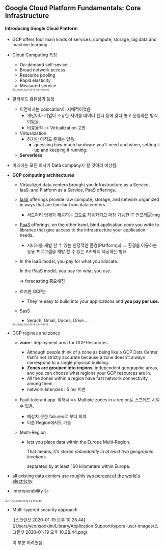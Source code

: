 ## Google Cloud Platform Fundamentals: Core Infrastructure

#### Introducing Google Cloud Platform



- GCP offers four main kinds of services: compute, storage, big data and machine learning. 

- Cloud Computing 특징 

  - On-demand self-sevice
  - Broad network access
  - Resource pooling
  - Rapid elasticity
  - Measured service

  <img src="/Users/yeonsookim/Library/Application Support/typora-user-images/스크린샷 2020-01-19 오후 10.02.56.png" alt="스크린샷 2020-01-19 오후 10.02.56" style="zoom:50%;" />



- 클라우드 컴퓨팅의 등장

  - 이전까지는 colocation이 지배적이었음
    - 개인이나 기업이 소유한 서버를 데이터 센터 등에 갖다 놓고 운영하는 방식이었음.
    - 비효율적 -> Virtualization 고안
  - Virtualization
    - 하지만 아직도 문제는 있음
      - guessing how much hardware you'll need and when, setting it up and keeping it running.
  - **Serverless**

  

- 미래에는 모든 회사가 Data company가 될 것이라 예상됨.



- **GCP computing architectures**

  - Virtualized data centers brought you Infrastructure as a Service, IaaS, and Platform as a Service, PaaS offerings.

  - <u>IaaS</u> offerings provide raw compute, storage, and network organized in ways that are familiar from data centers.

    - 서드파티 업체가 제공하는 고도로 자동화되고 확장 가능한 IT 인프라![img](http://linkback.ciokorea.com/images/onebyone.gif?action_id=1659b249425f390b0330526896d5347)

  - <u>PaaS</u> offerings, on the other hand, bind application code you write to libraries that give access to the infrastructure your application needs.

    -  서비스를 개발 할 수 있는 안정적인 환경(Platform)과 그 환경을 이용하는 응용 프로그램을 개발 할 수 있는 API까지 제공하는 형태

  - In the IaaS model, you pay for what you allocate. 

    In the PaaS model, you pay for what you use.

    => forecasting 중요해짐

  - 하지만 GCP는

    - They're easy to build into your applications and **you pay per use.**

  - SasS

    - Serach, Gmail, Doces, Drive ... 

  <img src="/Users/yeonsookim/Library/Application Support/typora-user-images/스크린샷 2020-01-19 오후 10.11.43.png" alt="스크린샷 2020-01-19 오후 10.11.43" style="zoom:50%;" />



- GCP regines and zones

  - **zone** : deployment area for GCP Resources

    - Although people think of a zone as being like a GCP Data Center, that's not strictly accurate because a zone doesn't always correspond to a single physical building.
    - **Zones are grouped into regions**, independent geographic areas, and you can choose what regions your GCP resources are in.
    - All the zones within a region have fast network connectivity among them.
    - network latencies : 5 ms 미만

  - Fault tolerant app. 위해서 => Multiple zones in a region로 스프레드 시킬 수 있음.

    - 예상치 못한 failures로 부터 회피
    - 다른 Region에서도 가능 

  - Multi-Region

    - lets you place data within the Europe Multi-Region. 

      That means, it's stored *redundantly in at least two geographic locations,* 

      separated by at least 160 kilometers within Europe. 

    

* all existing data centers use roughly <u>two percent of the world's electricity</u>



* Interoperability 👍

<img src="/Users/yeonsookim/Library/Application Support/typora-user-images/스크린샷 2020-01-19 오후 10.27.48.png" alt="스크린샷 2020-01-19 오후 10.27.48" style="zoom:50%;" />



* Multi-layered security approach

  ![스크린샷 2020-01-19 오후 10.28.44](/Users/yeonsookim/Library/Application Support/typora-user-images/스크린샷 2020-01-19 오후 10.28.44.png)

  이 부분 어려웠음.

  